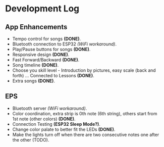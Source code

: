 # Development Log

## App Enhancements
- Tempo control for songs **(DONE)**.
- Bluetooth connection to ESP32 *(WiFi workaround)*.
- Play/Pause buttons for songs **(DONE)**.
- Responsive design **(DONE)**.
- Fast Forward/Backward **(DONE)**.
- Song timeline **(DONE)**.
- Choose you skill level - Introduction by pictures, easy scale (back and forth) … Connected to Lessons **(DONE)**.
- Extra songs **(DONE)**.

## EPS
- Bluetooth server *(WiFi workaround)*.
- Color coordination, extra strip is 0th note (6th string), others start from 1st note (other colors) **(DONE)**.
- Connection Testing **(ESP32 Sleep Mode?)**.
- Change color palate to better fit the LEDs **(DONE)**.
- Make the lights turn off when there are two consecutive notes one after the other (TODO).